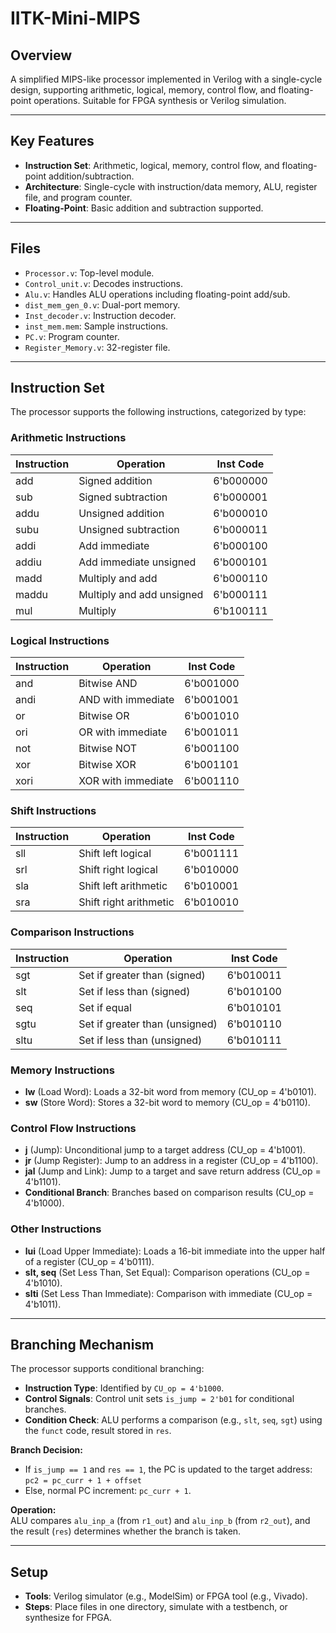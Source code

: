 # IITK-Mini-MIPS

## Overview

A simplified MIPS-like processor implemented in Verilog with a single-cycle design, supporting arithmetic, logical, memory, control flow, and floating-point operations. Suitable for FPGA synthesis or Verilog simulation.

---

## Key Features

- **Instruction Set**: Arithmetic, logical, memory, control flow, and floating-point addition/subtraction.  
- **Architecture**: Single-cycle with instruction/data memory, ALU, register file, and program counter.  
- **Floating-Point**: Basic addition and subtraction supported.

---

## Files

- `Processor.v`: Top-level module.  
- `Control_unit.v`: Decodes instructions.  
- `Alu.v`: Handles ALU operations including floating-point add/sub.  
- `dist_mem_gen_0.v`: Dual-port memory.  
- `Inst_decoder.v`: Instruction decoder.  
- `inst_mem.mem`: Sample instructions.  
- `PC.v`: Program counter.  
- `Register_Memory.v`: 32-register file.

---

## Instruction Set

The processor supports the following instructions, categorized by type:

### Arithmetic Instructions

| Instruction | Operation            | Inst Code    |
|-------------|----------------------|--------------|
| add         | Signed addition      | 6'b000000    |
| sub         | Signed subtraction   | 6'b000001    |
| addu        | Unsigned addition    | 6'b000010    |
| subu        | Unsigned subtraction | 6'b000011    |
| addi        | Add immediate        | 6'b000100    |
| addiu       | Add immediate unsigned | 6'b000101 |
| madd        | Multiply and add     | 6'b000110    |
| maddu       | Multiply and add unsigned | 6'b000111 |
| mul         | Multiply             | 6'b100111    |

### Logical Instructions

| Instruction | Operation          | Inst Code    |
|-------------|--------------------|--------------|
| and         | Bitwise AND        | 6'b001000    |
| andi        | AND with immediate | 6'b001001    |
| or          | Bitwise OR         | 6'b001010    |
| ori         | OR with immediate  | 6'b001011    |
| not         | Bitwise NOT        | 6'b001100    |
| xor         | Bitwise XOR        | 6'b001101    |
| xori        | XOR with immediate | 6'b001110    |

### Shift Instructions

| Instruction | Operation             | Inst Code    |
|-------------|-----------------------|--------------|
| sll         | Shift left logical    | 6'b001111    |
| srl         | Shift right logical   | 6'b010000    |
| sla         | Shift left arithmetic | 6'b010001    |
| sra         | Shift right arithmetic| 6'b010010    |

### Comparison Instructions

| Instruction | Operation                     | Inst Code    |
|-------------|-------------------------------|--------------|
| sgt         | Set if greater than (signed)  | 6'b010011    |
| slt         | Set if less than (signed)     | 6'b010100    |
| seq         | Set if equal                  | 6'b010101    |
| sgtu        | Set if greater than (unsigned)| 6'b010110    |
| sltu        | Set if less than (unsigned)   | 6'b010111    |

### Memory Instructions

- **lw** (Load Word): Loads a 32-bit word from memory (CU_op = 4'b0101).  
- **sw** (Store Word): Stores a 32-bit word to memory (CU_op = 4'b0110).

### Control Flow Instructions

- **j** (Jump): Unconditional jump to a target address (CU_op = 4'b1001).  
- **jr** (Jump Register): Jump to an address in a register (CU_op = 4'b1100).  
- **jal** (Jump and Link): Jump to a target and save return address (CU_op = 4'b1101).  
- **Conditional Branch**: Branches based on comparison results (CU_op = 4'b1000).

### Other Instructions

- **lui** (Load Upper Immediate): Loads a 16-bit immediate into the upper half of a register (CU_op = 4'b0111).  
- **slt, seq** (Set Less Than, Set Equal): Comparison operations (CU_op = 4'b1010).  
- **slti** (Set Less Than Immediate): Comparison with immediate (CU_op = 4'b1011).

---

## Branching Mechanism

The processor supports conditional branching:

- **Instruction Type**: Identified by `CU_op = 4'b1000`.  
- **Control Signals**: Control unit sets `is_jump = 2'b01` for conditional branches.  
- **Condition Check**: ALU performs a comparison (e.g., `slt`, `seq`, `sgt`) using the `funct` code, result stored in `res`.

**Branch Decision:**
- If `is_jump == 1` and `res == 1`, the PC is updated to the target address:  
  `pc2 = pc_curr + 1 + offset`
- Else, normal PC increment: `pc_curr + 1`.

**Operation:**  
ALU compares `alu_inp_a` (from `r1_out`) and `alu_inp_b` (from `r2_out`), and the result (`res`) determines whether the branch is taken.

---

## Setup

- **Tools**: Verilog simulator (e.g., ModelSim) or FPGA tool (e.g., Vivado).  
- **Steps**: Place files in one directory, simulate with a testbench, or synthesize for FPGA.
